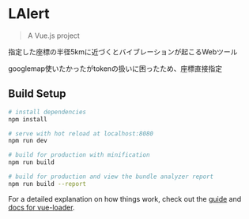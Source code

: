 # LAlert

> A Vue.js project

指定した座標の半径5kmに近づくとバイブレーションが起こるWebツール

googlemap使いたかったがtokenの扱いに困ったため、座標直接指定

## Build Setup

``` bash
# install dependencies
npm install

# serve with hot reload at localhost:8080
npm run dev

# build for production with minification
npm run build

# build for production and view the bundle analyzer report
npm run build --report
```

For a detailed explanation on how things work, check out the [guide](http://vuejs-templates.github.io/webpack/) and [docs for vue-loader](http://vuejs.github.io/vue-loader).
